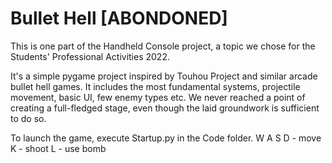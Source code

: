 # Bullet Hell [ABONDONED]

This is one part of the Handheld Console project, a topic we chose for the Students' Professional Activities 2022.

It's a simple pygame project inspired by Touhou Project and similar arcade bullet hell games. It includes the most fundamental systems, projectile movement, basic UI, few enemy types etc. We never reached a point of creating a full-fledged stage, even though the laid groundwork is sufficient to do so.

To launch the game, execute Startup.py in the Code folder.
W A S D - move
K - shoot
L - use bomb
